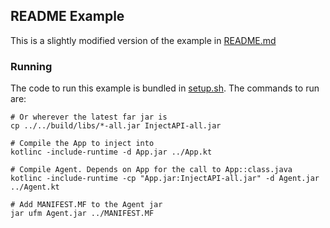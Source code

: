 ## README Example

This is a slightly modified version of the example in [README.md](../../README.md)

### Running

The code to run this example is bundled in [setup.sh](setup.sh).
The commands to run are:

```shell
# Or wherever the latest far jar is
cp ../../build/libs/*-all.jar InjectAPI-all.jar

# Compile the App to inject into
kotlinc -include-runtime -d App.jar ../App.kt

# Compile Agent. Depends on App for the call to App::class.java
kotlinc -include-runtime -cp "App.jar:InjectAPI-all.jar" -d Agent.jar ../Agent.kt

# Add MANIFEST.MF to the Agent jar
jar ufm Agent.jar ../MANIFEST.MF
```